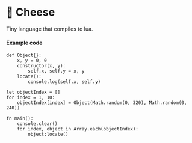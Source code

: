 # 🧀 Cheese
Tiny language that compiles to lua.

#### Example code
`````
def Object{}:
	x, y = 0, 0
	constructor(x, y):
		self.x, self.y = x, y
	locate():
		console.log(self.x, self.y)

let objectIndex = []
for index = 1, 10:
	objectIndex[index] = Object(Math.random(0, 320), Math.random(0, 240))

fn main():
	console.clear()
	for index, object in Array.each(objectIndex):
		object:locate()
`````

